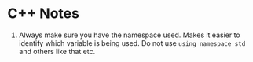 # C++ Notes

1. Always make sure you have the namespace used. Makes it easier to identify which variable is being used. Do not use `using namespace std` and others like that etc.


